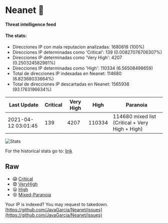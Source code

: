 # Neanet :hocho:
#### Threat intelligence feed
#### The stats:

- Direcciones IP con mala reputacion analizadas: 1680618 (100%)
- Direcciones IP determinadas como 'Critical':  139 (0.00827076706307%)
- Direcciones IP determinadas como 'Very High':  4207 (0.250324582981%)
- Direcciones IP determinadas como 'High':  110334 (6.56508498659)
- Total de direcciones IP indexadas en Neanet:  114680 (6.82368033664%)
- Total de direcciones IP descartadas en Neanet:  1565938 (93.1763196634%)

| Last Update | Critical | Very High | High | Paranoia |
| --- | --- | --- | --- | --- |
| 2021-04-12 03:01:45 | 139 | 4207 | 110334 | 114680 mixed list (Critical + Very High + High)|

![Stats](https://docs.google.com/spreadsheets/d/e/2PACX-1vSnaNMIXVabIpDJjufMlzH7poXnshF3mgd8Is1g9ytUEzVsP5my4Trn8f-xkoLLQ38xpL3HtmUexLo6/pubchart?oid=501124687&format=image)

For the historical stats go to: [link](/stats.csv)
## Raw
- :scream: [Critical](https://raw.githubusercontent.com/JavaGarcia/Neanet/master/blacklists/neanet_critical.txt)
- :fearful: [VeryHigh](https://raw.githubusercontent.com/JavaGarcia/Neanet/master/blacklists/neanet_veryHigh.txtt)
- :frowning: [High](https://raw.githubusercontent.com/JavaGarcia/Neanet/master/blacklists/neanet_high.txt)
- :dizzy_face: [Mixed-Paranoia](https://raw.githubusercontent.com/JavaGarcia/Neanet/master/blacklists/neanet_all.txt)


Your IP is indexed? You may request to takedown. [https://github.com/JavaGarcia/Neanet/issues](https://github.com/JavaGarcia/Neanet/issues)

























































































































































































































































































































































































































































































































































































































































































































































































































































































































































































































































































































































































































































































































































































































































































































































































































































































































































































































































































































































































































































































































































































































































































































































































































































































































































































































































































































































































































































































































































































































































































































































































































































































































































































































































































































































































































































































































































































































































































































































































































































































































































































































































































































































































































































































































































































































































































































































































































































































































































































































































































































































































































































































































































































































































































































































































































































































































































